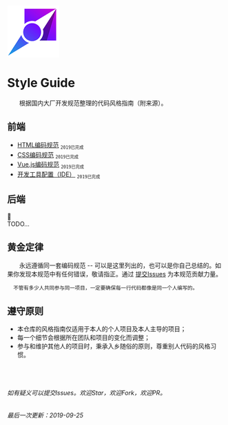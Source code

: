 [![Style Guide Logo](/img/logo.png)](https://www.wenyuanblog.com)

# Style Guide
　　根据国内大厂开发规范整理的代码风格指南（附来源）。

## 前端
- [HTML编码规范](/frontend/html-style-guide.md) <sub>`2019`</sub><sub>`已完成`</sub>
- [CSS编码规范](/frontend/css-style-guide.md) <sub>`2019`</sub><sub>`已完成`</sub>
- [Vue.js编码规范](/frontend/vuejs-style-guide.md) <sub>`2019`</sub><sub>`已完成`</sub>
- [开发工具配置（IDE）](/frontend/ide-config-guide.md) <sub>`2019`</sub><sub>`已完成`</sub>


## 后端
:construction_worker: <br/>
TODO...

## 黄金定律
　　永远遵循同一套编码规范 -- 可以是这里列出的，也可以是你自己总结的。如果你发现本规范中有任何错误，敬请指正。通过 [提交Issues](https://github.com/winyuan/style-guide/issues/new) 为本规范贡献力量。
```bash
  不管有多少人共同参与同一项目，一定要确保每一行代码都像是同一个人编写的。
```

## 遵守原则
* 本仓库的风格指南仅适用于本人的个人项目及本人主导的项目；
* 每一个细节会根据所在团队和项目的变化而调整；
* 参与和维护其他人的项目时，秉承入乡随俗的原则，尊重别人代码的风格习惯。

<br/>
<br/>

###### 如有疑义可以提交Issues。欢迎Star，欢迎Fork，欢迎PR。
###### 最后一次更新：2019-09-25
